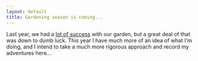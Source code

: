 ```yaml
---
layout: default
title: Gardening season is coming...
---
```


Last year, we had a [lot of success](https://www.flickr.com/photos/pikesley/sets/72157644197110144/) with our garden, but a great deal of that was down to dumb luck. This year I have much more of an idea of what I'm doing, and I intend to take a much more rigorous approach and record my adventures here...
